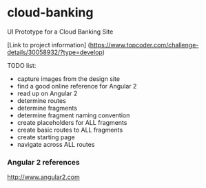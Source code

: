 # cloud-banking
UI Prototype for a Cloud Banking Site

[Link to project information] (https://www.topcoder.com/challenge-details/30058932/?type=develop)

TODO list:
* capture images from the design site
* find a good online reference for Angular 2
* read up on Angular 2
* determine routes
* determine fragments
* determine fragment naming convention
* create placeholders for ALL fragments
* create basic routes to ALL fragments
* create starting page
* navigate across ALL routes

### Angular 2 references

http://www.angular2.com
